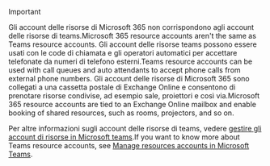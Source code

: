 > [!IMPORTANT]
> <span data-ttu-id="d7383-101">Gli account delle risorse di Microsoft 365 non corrispondono agli account delle risorse di teams.</span><span class="sxs-lookup"><span data-stu-id="d7383-101">Microsoft 365 resource accounts aren't the same as Teams resource accounts.</span></span> <span data-ttu-id="d7383-102">Gli account delle risorse teams possono essere usati con le code di chiamata e gli operatori automatici per accettare telefonate da numeri di telefono esterni.</span><span class="sxs-lookup"><span data-stu-id="d7383-102">Teams resource accounts can be used with call queues and auto attendants to accept phone calls from external phone numbers.</span></span> <span data-ttu-id="d7383-103">Gli account delle risorse di Microsoft 365 sono collegati a una cassetta postale di Exchange Online e consentono di prenotare risorse condivise, ad esempio sale, proiettori e così via.</span><span class="sxs-lookup"><span data-stu-id="d7383-103">Microsoft 365 resource accounts are tied to an Exchange Online mailbox and enable booking of shared resources, such as rooms, projectors, and so on.</span></span>
>
> <span data-ttu-id="d7383-104">Per altre informazioni sugli account delle risorse di teams, vedere [gestire gli account di risorse in Microsoft teams](../manage-resource-accounts.md).</span><span class="sxs-lookup"><span data-stu-id="d7383-104">If you want to know more about Teams resource accounts, see [Manage resources accounts in Microsoft Teams](../manage-resource-accounts.md).</span></span>
